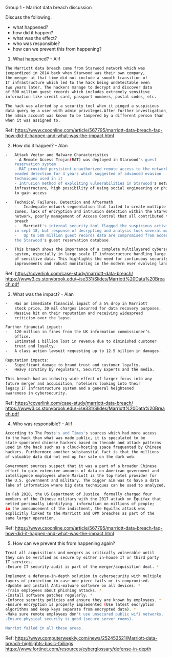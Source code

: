 Group 1 - Marriot data breach discussion

Discuss the following.
- what happened?
- how did it happen?
- what was the effect?
- who was responsible?
- how can we prevent this from happening?

1. What happened? - Alif
```sh
The Marriott data breach came from Starwood network which was
jeopardized in 2014 back when Starwood was their own company,
the merger at that time did not include a smooth transition of
IT infrastructure which led to the hack being undetectable even
two years later. The hackers manage to decrypt and discover data
of 500 million guest records which includes extremely sensitive
information like credit card, passport numbers, postal codes, etc.

The hack was alerted by a security tool when it pinged a suspicious
data query by a user with admin privileges.After further investigation,
the admin account was known to be tampered by a different person than
when it was assigned to. 
```
Ref: https://www.csoonline.com/article/567795/marriott-data-breach-faq-how-did-it-happen-and-what-was-the-impact.html


2. How did it happen? - Alan
```sh
-   Attack Vector and Malware Characteristics
    - A Remote Access Trojan(RAT) was deployed in Starwood's guest
    reservation system
    - RAT provided persistent unauthorized remote access to the network,
    evaded detection for 4 years which suggested of advanced evasion
    techniques used in it
    - Intrusion method of exploiting vulnerabilities in Starwood's network
    infrastructure, high possibility of using social engineering or phishing
    to gain access

-   Technical Failures, Detection and Aftermath
    -   Inadequate network segmentation that failed to create multiple secure
    zones, lack of encryption and intrusion detection within the Starwood 
    network, poorly management of Access Control that all contributed to this
    breach
    -   Marriott's internal security tool flagged the suspicious activities
    in sept 18, but response of decrypting and analysis took several months
    -   Up to 500 million guest records data are compromised from accessing
    the Starwood's guest reservation database

-   This breach shows the importance of a complete multilayered cybersecurity
    system, especially in large scale IT infrastructure handling large amount
    of sensitive data. This highlights the need for continuous security
    improvements and robust monitoring in the modern ever evolving landscape
```
Ref: https://coverlink.com/case-study/marriott-data-breach/
https://www3.cs.stonybrook.edu/~ise331/Slides/Marriott%20Data%20Breach.pdf


3. What was the impact? - Alan
```sh
-   Has an immediate financial impact of a 5% drop in Marriott
    stock price, 30 mil charges incurred for data recovery purposes.
-   Massive hit on their reputation and receiving widespread
    criticism over the lapse.

Further financial impact:
-   120 million in fines from the UK information commissioner’s
    office.
-   Estimated 1 billion lost in revenue due to diminished customer
    trust and loyalty.
-   A class action lawsuit requesting up to 12.5 billion in damages.

Reputation impacts:
-   Significant damage to brand trust and customer loyalty.
-   Heavy scrutiny by regulators, Security Experts and the media.

This breach had an industry wide effect of larger focus into any
future merger and acquisition, hoteliers looking into their
legacy IT infrastructure system and a general heightened
awareness in cybersecurity.
```
Ref: https://coverlink.com/case-study/marriott-data-breach/
https://www3.cs.stonybrook.edu/~ise331/Slides/Marriott%20Data%20Breach.pdf


4. Who was responsible? - Alif
```sh
According to The Posts's and Times's sources which had more access
to the hack than what was made public, it is speculated to be
state-sponsored chinese hackers based on thecode and attack patterns
used in the hack such as a cloud-hosting space frequented by Chinese
hackers. Furthermore another substanstial fact is that the millions
of valuable data did not end up for sale on the dark web. 

Government sources suspect that it was a part of a broader Chinese
effort to gain extensive amounts of data on American government and
intelligence employees where Mariott is the top hotel provider for
the U.S. government and military. The bigger aim was to have a data
lake of information where big data techniques can be used to analyzed.

In Feb 2020, the US Department of Justice  formally charged four
members of the Chinese military with the 2017 attack on Equifax that
netted personally identifying  information on millions of people;
in the announcement of the indictment, the Equifax attack was
explicitly linked to the Marriott and OPM breaches as part of the
same larger operation.
```
Ref: https://www.csoonline.com/article/567795/marriott-data-breach-faq-how-did-it-happen-and-what-was-the-impact.html


5. How can we prevent this from happening again?
```sh
Treat all acquisitions and mergers as critically vulnerable until
they can be verified as secure by either in-house IT or third party
IT services.
-Ensure IT security audit is part of the merger/acquisition deal. *

Implement a defense-in-depth solution in cybersecurity with multiple
layers of protection in case one piece fails or is compromised.
-Update and install Anti-malware software on all devices. *
-Train employees about phishing attacks. *
-Install software patches regularly. *
-Enforce security policies and ensure they are known by employees. *
-Ensure encryption is properly implemented (Use latest encryption
algorithms and keep keys separate from encrypted data). *
-Make sure remote employees don't use unsecured public wifi networks.
-Ensure physical security is good (secure server rooms).

Marriot failed in all these areas.
```
Ref: https://www.computerweekly.com/news/252453521/Marriott-data-breach-highlights-basic-failings
https://www.fortinet.com/resources/cyberglossary/defense-in-depth

